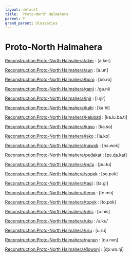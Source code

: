 ```yaml
---
layout: default
title:  Proto-North Halmahera
parent: P
grand_parent: Glossaries
---
```


# Proto-North Halmahera


[Reconstruction:Proto-North Halmahera/aker](https://en.wiktionary.org/wiki/?curid=8365983)
: [a.ker]

[Reconstruction:Proto-North Halmahera/aun](https://en.wiktionary.org/wiki/?curid=8439781)
: [a.un]

[Reconstruction:Proto-North Halmahera/boro](https://en.wiktionary.org/wiki/?curid=8473029)
: [bo.ro]

[Reconstruction:Proto-North Halmahera/gani](https://en.wiktionary.org/wiki/?curid=8430549)
: /ɡa.ni/

[Reconstruction:Proto-North Halmahera/iŋir](https://en.wiktionary.org/wiki/?curid=8425498)
: [i.ŋir]

[Reconstruction:Proto-North Halmahera/kahi](https://en.wiktionary.org/wiki/?curid=8501477)
: [ka.hi]

[Reconstruction:Proto-North Halmahera/kalubati](https://en.wiktionary.org/wiki/?curid=8529884)
: [ka.lu.ba.ti]

[Reconstruction:Proto-North Halmahera/kaso](https://en.wiktionary.org/wiki/?curid=8430560)
: [ka.so]

[Reconstruction:Proto-North Halmahera/lako](https://en.wiktionary.org/wiki/?curid=8425451)
: [la.ko]

[Reconstruction:Proto-North Halmahera/nawok](https://en.wiktionary.org/wiki/?curid=8419662)
: [na.wok]

[Reconstruction:Proto-North Halmahera/peḋakat](https://en.wiktionary.org/wiki/?curid=8477301)
: [pe.ɖa.kat]

[Reconstruction:Proto-North Halmahera/putu](https://en.wiktionary.org/wiki/?curid=8501475)
: [pu.tu]

[Reconstruction:Proto-North Halmahera/sopok](https://en.wiktionary.org/wiki/?curid=8477286)
: [so.pok]

[Reconstruction:Proto-North Halmahera/tagi](https://en.wiktionary.org/wiki/?curid=8450522)
: [ta.ɡi]

[Reconstruction:Proto-North Halmahera/temo](https://en.wiktionary.org/wiki/?curid=8465453)
: [te.mo]

[Reconstruction:Proto-North Halmahera/topok](https://en.wiktionary.org/wiki/?curid=8465454)
: [to.pok]

[Reconstruction:Proto-North Halmahera/uhis](https://en.wiktionary.org/wiki/?curid=8450563)
: [u.his]

[Reconstruction:Proto-North Halmahera/uku](https://en.wiktionary.org/wiki/?curid=8431573)
: /u.ku/

[Reconstruction:Proto-North Halmahera/uru](https://en.wiktionary.org/wiki/?curid=8475540)
: [u.ru]

[Reconstruction:Proto-North Halmahera/ŋunuŋ](https://en.wiktionary.org/wiki/?curid=8419629)
: [ŋu.nuŋ]

[Reconstruction:Proto-North Halmahera/ḋowoŋi](https://en.wiktionary.org/wiki/?curid=8419530)
: [ɖo.wo.ŋi]

